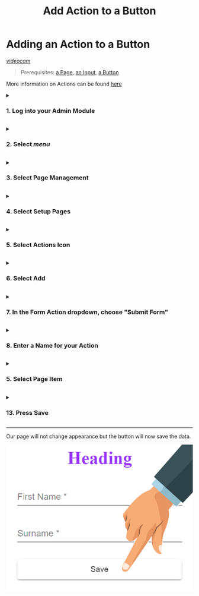 ﻿---
sidebar_position: 2.04
id: add-action
title: Add Action to a Button
description: Add Action to a Button description
---



# Adding an Action to a Button
[<i className="material-icons-h1 end">videocam</i>](/vids/Dashnetics-AddAction.mp4)

> Prerequisites: [a Page](first-page), [an Input](add-input), [a Button](add-button)

More information on Actions can be found [here](../../manuals/advanced/functions/form-actions)



<details>

<summary>

<h3 style={{ display: 'inline'}}> 1.  Log into your Admin Module </h3>

</summary><p></p>

To access your admin site, simply type <h3 style={{ display: 'inline'}}>"admin."</h3> before your public url. 

eg: https://admin.yourdomain.cx.4d.net.au


![img](/img/adminlogin-cfb3883e18efb80bf1eab39a6aba15ab.png)

</details>
<p></p>


<details>

<summary>

<h3 style={{ display: 'inline'}}> 2.  Select <span class="buttontext"> <i className="material-icons">menu</i></span>  </h3>

</summary><p></p>

![img](/img/adminmenu-e1ef5a93a900bdfb54c72920a5ce4ea0.png)

</details>
<p></p>



<details>

<summary>

<h3 style={{ display: 'inline'}}> 3.  Select  <span class="buttontext"> Page Management </span> </h3>

</summary><p></p>

![img](/img/menu_page_management.png)

</details>
<p></p>



<details>

<summary>

<h3 style={{ display: 'inline'}}> 4.  Select <span class="buttontext"> Setup Pages </span> </h3>

</summary><p></p>


![img](/img/menu_setup_pages.png)

</details>
<p></p>



<details>

<summary>

<h3 style={{ display: 'inline'}}> 5.  Select Actions Icon </h3>

</summary><p></p>

Each page will be listed, choose the "Actions" Icon next to the page you want to change.

![img](/img/actions.png)

</details>
<p></p>


<details>

<summary>

<h3 style={{ display: 'inline'}}> 6.  Select <span class="buttontext"> Add </span> </h3>

</summary><p></p>

To begin adding a new Item to the page

![img](/img/add_items.png)

</details>
<p></p>



<details>

<summary>

<h3 style={{ display: 'inline'}}> 7.   In the <span class="droplisttext"> Form Action</span>  dropdown, choose "Submit Form"</h3> 

</summary><p></p>


![img](/img/form-action-edit-select-submit.png)

</details>
<p></p>




<details>

<summary>

<h3 style={{ display: 'inline'}}> 8.  Enter a Name for your Action </h3>

</summary><p></p>

- For example, *"Submit"* 

Names can contain spaces or any characters

![img](/img/form-action-edit-name.png)

</details>
<p></p>



<details>

<summary>

<h3 style={{ display: 'inline'}}> 5.  Select Page Item </h3>

</summary><p></p>

Each button for the page will be listed, choose the Button you want the action to be performed on.

![img](/img/form-action-edit-select-button.png)

</details>
<p></p>



<details>

<summary>

<h3 style={{ display: 'inline'}}> 13.  Press <span class="buttontext"> Save </span> </h3>

</summary><p></p>

![img](/img/form-action-edit-save.png)

</details>

---

Our page will not change appearance but the button will now save the data.

![img](/img/add-button.png)